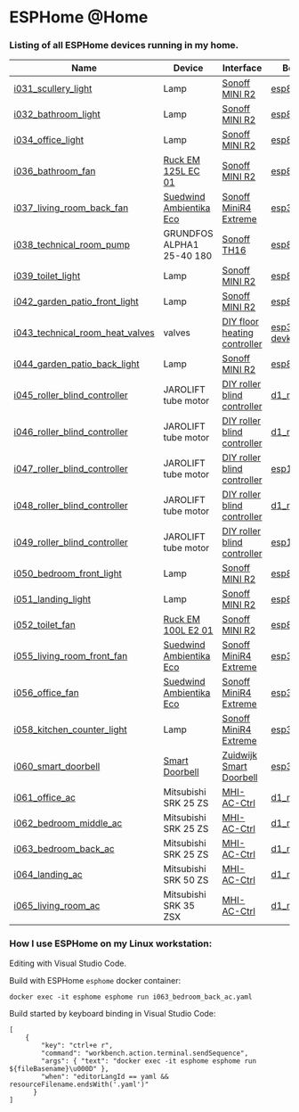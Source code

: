 
ESPHome @Home
=============

### Listing of all ESPHome devices running in my home. 


| Name | Device | Interface | Board | Platform |
|------|--------|-----------|-------|----------|
| [i031_scullery_light](i031_scullery_light.yaml) | Lamp | [Sonoff MINI R2](https://devices.esphome.io/devices/Sonoff-Mini-Relay) | [esp8285](https://docs.platformio.org/en/stable/boards/espressif8266/esp8285.html) | [esp8266](https://www.espressif.com/en/products/socs/esp8266) |
| [i032_bathroom_light](i032_bathroom_light.yaml) | Lamp | [Sonoff MINI R2](https://devices.esphome.io/devices/Sonoff-Mini-Relay) | [esp8285](https://docs.platformio.org/en/stable/boards/espressif8266/esp8285.html) | [esp8266](https://www.espressif.com/en/products/socs/esp8266) |
| [i034_office_light](i034_office_light.yaml) | Lamp | [Sonoff MINI R2](https://devices.esphome.io/devices/Sonoff-Mini-Relay) | [esp8285](https://docs.platformio.org/en/stable/boards/espressif8266/esp8285.html) | [esp8266](https://www.espressif.com/en/products/socs/esp8266) |
| [i036_bathroom_fan](i036_bathroom_fan.yaml) | [Ruck EM 125L EC 01](https://www.ruck.eu/ventilatoren/rohrventilatoren) | [Sonoff MINI R2](https://devices.esphome.io/devices/Sonoff-Mini-Relay) | [esp8285](https://docs.platformio.org/en/stable/boards/espressif8266/esp8285.html) | [esp8266](https://www.espressif.com/en/products/socs/esp8266) |
| [i037_living_room_back_fan](i037_living_room_back_fan.yaml) | [Suedwind Ambientika Eco](https://www.ambientika.eu/) | [Sonoff MiniR4 Extreme](https://devices.esphome.io/devices/Sonoff-MiniR4-Extreme) | [esp32dev](https://docs.platformio.org/en/stable/boards/espressif32/esp32dev.html) | [esp32](https://www.espressif.com/en/products/socs/esp32) |
| [i038_technical_room_pump](i038_technical_room_pump.yaml) | GRUNDFOS ALPHA1 25-40 180 | [Sonoff TH16](https://devices.esphome.io/devices/Sonoff-TH10) | [esp8285](https://docs.platformio.org/en/stable/boards/espressif8266/esp8285.html) | [esp8266](https://www.espressif.com/en/products/socs/esp8266) |
| [i039_toilet_light](i039_toilet_light.yaml) | Lamp | [Sonoff MINI R2](https://devices.esphome.io/devices/Sonoff-Mini-Relay) | [esp8285](https://docs.platformio.org/en/stable/boards/espressif8266/esp8285.html) | [esp8266](https://www.espressif.com/en/products/socs/esp8266) |
| [i042_garden_patio_front_light](i042_garden_patio_front_light.yaml) | Lamp | [Sonoff MINI R2](https://devices.esphome.io/devices/Sonoff-Mini-Relay) | [esp8285](https://docs.platformio.org/en/stable/boards/espressif8266/esp8285.html) | [esp8266](https://www.espressif.com/en/products/socs/esp8266) |
| [i043_technical_room_heat_valves](i043_technical_room_heat_valves.yaml) | valves | [DIY floor heating controller](/automated-floor-heating) | [esp32doit-devkit-v1](https://docs.platformio.org/en/stable/boards/espressif32/esp32doit-devkit-v1.html) | [esp32](https://www.espressif.com/en/products/socs/esp32) |
| [i044_garden_patio_back_light](i044_garden_patio_back_light.yaml) | Lamp | [Sonoff MINI R2](https://devices.esphome.io/devices/Sonoff-Mini-Relay) | [esp8285](https://docs.platformio.org/en/stable/boards/espressif8266/esp8285.html) | [esp8266](https://www.espressif.com/en/products/socs/esp8266) |
| [i045_roller_blind_controller](i045_roller_blind_controller.yaml) | JAROLIFT tube motor | [DIY roller blind controller](/roller-shutter-controller) | [d1_mini](https://docs.platformio.org/en/stable/boards/espressif8266/d1_mini.html) | [esp8266](https://www.espressif.com/en/products/socs/esp8266) |
| [i046_roller_blind_controller](i046_roller_blind_controller.yaml) | JAROLIFT tube motor | [DIY roller blind controller](/roller-shutter-controller) | [d1_mini](https://docs.platformio.org/en/stable/boards/espressif8266/d1_mini.html) | [esp8266](https://www.espressif.com/en/products/socs/esp8266) |
| [i047_roller_blind_controller](i047_roller_blind_controller.yaml) | JAROLIFT tube motor | [DIY roller blind controller](/roller-shutter-controller) | [esp12e](https://docs.platformio.org/en/stable/boards/espressif8266/esp12e.html) | [esp8266](https://www.espressif.com/en/products/socs/esp8266) |
| [i048_roller_blind_controller](i048_roller_blind_controller.yaml) | JAROLIFT tube motor | [DIY roller blind controller](/roller-shutter-controller) | [d1_mini](https://docs.platformio.org/en/stable/boards/espressif8266/d1_mini.html) | [esp8266](https://www.espressif.com/en/products/socs/esp8266) |
| [i049_roller_blind_controller](i049_roller_blind_controller.yaml) | JAROLIFT tube motor | [DIY roller blind controller](/roller-shutter-controller) | [esp12e](https://docs.platformio.org/en/stable/boards/espressif8266/esp12e.html) | [esp8266](https://www.espressif.com/en/products/socs/esp8266) |
| [i050_bedroom_front_light](i050_bedroom_front_light.yaml) | Lamp | [Sonoff MINI R2](https://devices.esphome.io/devices/Sonoff-Mini-Relay) | [esp8285](https://docs.platformio.org/en/stable/boards/espressif8266/esp8285.html) | [esp8266](https://www.espressif.com/en/products/socs/esp8266) |
| [i051_landing_light](i051_landing_light.yaml) | Lamp | [Sonoff MINI R2](https://devices.esphome.io/devices/Sonoff-Mini-Relay) | [esp8285](https://docs.platformio.org/en/stable/boards/espressif8266/esp8285.html) | [esp8266](https://www.espressif.com/en/products/socs/esp8266) |
| [i052_toilet_fan](i052_toilet_fan.yaml) | [Ruck EM 100L E2 01](https://www.ruck.eu/ventilatoren/rohrventilatoren) | [Sonoff MINI R2](https://devices.esphome.io/devices/Sonoff-Mini-Relay) | [esp8285](https://docs.platformio.org/en/stable/boards/espressif8266/esp8285.html) | [esp8266](https://www.espressif.com/en/products/socs/esp8266) |
| [i055_living_room_front_fan](i055_living_room_front_fan.yaml) | [Suedwind Ambientika Eco](https://www.ambientika.eu/) | [Sonoff MiniR4 Extreme](https://devices.esphome.io/devices/Sonoff-MiniR4-Extreme) | [esp32dev](https://docs.platformio.org/en/stable/boards/espressif32/esp32dev.html) | [esp32](https://www.espressif.com/en/products/socs/esp32) |
| [i056_office_fan](i056_office_fan.yaml) | [Suedwind Ambientika Eco](https://www.ambientika.eu/) | [Sonoff MiniR4 Extreme](https://devices.esphome.io/devices/Sonoff-MiniR4-Extreme) | [esp32dev](https://docs.platformio.org/en/stable/boards/espressif32/esp32dev.html) | [esp32](https://www.espressif.com/en/products/socs/esp32) |
| [i058_kitchen_counter_light](i058_kitchen_counter_light.yaml) | Lamp | [Sonoff MiniR4 Extreme](https://devices.esphome.io/devices/Sonoff-MiniR4-Extreme) | [esp32dev](https://docs.platformio.org/en/stable/boards/espressif32/esp32dev.html) | [esp32](https://www.espressif.com/en/products/socs/esp32) |
| [i060_smart_doorbell](i060_smart_doorbell.yaml) | [Smart Doorbell](https://www.zuidwijk.com/product/smart-doorbell/) | [Zuidwijk Smart Doorbell](https://github.com/zuidwijk/esphome-doorbell/blob/main/smart-doorbell2.yaml) | [esp32dev](https://docs.platformio.org/en/stable/boards/espressif32/esp32dev.html) | [esp32](https://www.espressif.com/en/products/socs/esp32) |
| [i061_office_ac](i061_office_ac.yaml) | Mitsubishi SRK 25 ZS | [MHI-AC-Ctrl](https://github.com/ginkage/MHI-AC-Ctrl-ESPHome) | [d1_mini](https://docs.platformio.org/en/stable/boards/espressif8266/d1_mini.html) | [esp8266](https://www.espressif.com/en/products/socs/esp8266) |
| [i062_bedroom_middle_ac](i062_bedroom_middle_ac.yaml) | Mitsubishi SRK 25 ZS | [MHI-AC-Ctrl](https://github.com/ginkage/MHI-AC-Ctrl-ESPHome) | [d1_mini](https://docs.platformio.org/en/stable/boards/espressif8266/d1_mini.html) | [esp8266](https://www.espressif.com/en/products/socs/esp8266) |
| [i063_bedroom_back_ac](i063_bedroom_back_ac.yaml) | Mitsubishi SRK 25 ZS | [MHI-AC-Ctrl](https://github.com/ginkage/MHI-AC-Ctrl-ESPHome) | [d1_mini](https://docs.platformio.org/en/stable/boards/espressif8266/d1_mini.html) | [esp8266](https://www.espressif.com/en/products/socs/esp8266) |
| [i064_landing_ac](i064_landing_ac.yaml) | Mitsubishi SRK 50 ZS | [MHI-AC-Ctrl](https://github.com/ginkage/MHI-AC-Ctrl-ESPHome) | [d1_mini](https://docs.platformio.org/en/stable/boards/espressif8266/d1_mini.html) | [esp8266](https://www.espressif.com/en/products/socs/esp8266) |
| [i065_living_room_ac](i065_living_room_ac.yaml) | Mitsubishi SRK 35 ZSX | [MHI-AC-Ctrl](https://github.com/ginkage/MHI-AC-Ctrl-ESPHome) | [d1_mini](https://docs.platformio.org/en/stable/boards/espressif8266/d1_mini.html) | [esp8266](https://www.espressif.com/en/products/socs/esp8266) |

### How I use ESPHome on my Linux workstation:

Editing with Visual Studio Code.

Build with ESPHome `esphome` docker container:
```
docker exec -it esphome esphome run i063_bedroom_back_ac.yaml
```

Build started by keyboard binding in Visual Studio Code:

```
[
    {
        "key": "ctrl+e r",
        "command": "workbench.action.terminal.sendSequence",
        "args": { "text": "docker exec -it esphome esphome run ${fileBasename}\u000D" },
        "when": "editorLangId == yaml && resourceFilename.endsWith('.yaml')"
      }
]
```